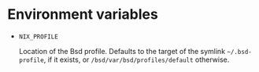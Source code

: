 # Environment variables

- `NIX_PROFILE`

  Location of the Bsd profile. Defaults to the target of the symlink
  `~/.bsd-profile`, if it exists, or `/bsd/var/bsd/profiles/default`
  otherwise.
